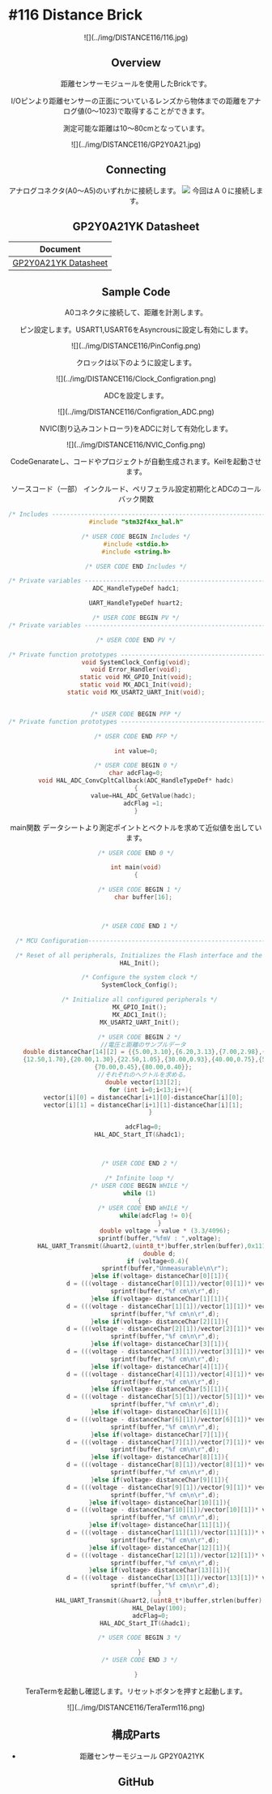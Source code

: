 # #116 Distance Brick

<center>![](../img/DISTANCE116/116.jpg)
<!--COLORME-->

## Overview
距離センサーモジュールを使用したBrickです。

I/Oピンより距離センサーの正面についているレンズから物体までの距離をアナログ値(0〜1023)で取得することができます。

測定可能な距離は10〜80cmとなっています。

<center>![](../img/DISTANCE116/GP2Y0A21.jpg)


## Connecting

アナログコネクタ(A0〜A5)のいずれかに接続します。
![](/img/100_analog/connect/116_distance_connect.jpg)
今回はＡ０に接続します。


## GP2Y0A21YK Datasheet
| Document |
| -- |
| [GP2Y0A21YK Datasheet](http://www.sharpsma.com/webfm_send/1208) |

## Sample Code

A0コネクタに接続して、距離を計測します。

ピン設定します。USART1,USART6をAsyncrousに設定し有効にします。
<center>![](../img/DISTANCE116/PinConfig.png)

クロックは以下のように設定します。
<center>![](../img/DISTANCE116/Clock_Configration.png)

ADCを設定します。
<center>![](../img/DISTANCE116/Configration_ADC.png)

NVIC(割り込みコントローラ)をADCに対して有効化します。
<center>![](../img/DISTANCE116/NVIC_Config.png)

CodeGenarateし、コードやプロジェクトが自動生成されます。Keilを起動させます。

ソースコード（一部）
インクルード、ペリフェラル設定初期化とADCのコールバック関数
```c
/* Includes ------------------------------------------------------------------*/
#include "stm32f4xx_hal.h"

/* USER CODE BEGIN Includes */
#include <stdio.h>
#include <string.h>

/* USER CODE END Includes */

/* Private variables ---------------------------------------------------------*/
ADC_HandleTypeDef hadc1;

UART_HandleTypeDef huart2;

/* USER CODE BEGIN PV */
/* Private variables ---------------------------------------------------------*/

/* USER CODE END PV */

/* Private function prototypes -----------------------------------------------*/
void SystemClock_Config(void);
void Error_Handler(void);
static void MX_GPIO_Init(void);
static void MX_ADC1_Init(void);
static void MX_USART2_UART_Init(void);


/* USER CODE BEGIN PFP */
/* Private function prototypes -----------------------------------------------*/

/* USER CODE END PFP */

int value=0;

/* USER CODE BEGIN 0 */
char adcFlag=0;
void HAL_ADC_ConvCpltCallback(ADC_HandleTypeDef* hadc)
{
    value=HAL_ADC_GetValue(hadc);
    adcFlag =1;
}
```

main関数
データシートより測定ポイントとベクトルを求めて近似値を出しています。
```c
/* USER CODE END 0 */

int main(void)
{

  /* USER CODE BEGIN 1 */
	char buffer[16];



  /* USER CODE END 1 */

  /* MCU Configuration----------------------------------------------------------*/

  /* Reset of all peripherals, Initializes the Flash interface and the Systick. */
  HAL_Init();

  /* Configure the system clock */
  SystemClock_Config();

  /* Initialize all configured peripherals */
  MX_GPIO_Init();
  MX_ADC1_Init();
  MX_USART2_UART_Init();

  /* USER CODE BEGIN 2 */
	//電圧と距離のサンプルデータ
	double distanceChar[14][2] = {{5.00,3.10},{6.20,3.13},{7.00,2.98},{8.00,2.70},{10.00,2.30},
	{12.50,1.70},{20.00,1.30},{22.50,1.05},{30.00,0.93},{40.00,0.75},{50.00,0.60},{60.00,0.51},
	{70.00,0.45},{80.00,0.40}};
	//それぞれのヘクトルを求める。
	double vector[13][2];
		for (int i=0;i<13;i++){
	vector[i][0] = distanceChar[i+1][0]-distanceChar[i][0];
	vector[i][1] = distanceChar[i+1][1]-distanceChar[i][1];
		}

    adcFlag=0;
  HAL_ADC_Start_IT(&hadc1);



  /* USER CODE END 2 */

  /* Infinite loop */
  /* USER CODE BEGIN WHILE */
  while (1)
  {
	/* USER CODE END WHILE */
		   while(adcFlag != 0){
			 }
				double voltage = value * (3.3/4096);
			 sprintf(buffer,"%fmV : ",voltage);
        HAL_UART_Transmit(&huart2,(uint8_t*)buffer,strlen(buffer),0x1111);
			 double d;
			if (voltage<0.4){
				sprintf(buffer,"Unmeasurable\n\r");
			 }else if(voltage> distanceChar[0][1]){
				d = (((voltage - distanceChar[0][1])/vector[0][1])* vector[0][0])+distanceChar[0][0];
				sprintf(buffer,"%f cm\n\r",d);
			 }else if(voltage> distanceChar[1][1]){
				d = (((voltage - distanceChar[1][1])/vector[1][1])* vector[1][0])+distanceChar[1][0];
				sprintf(buffer,"%f cm\n\r",d);
			 }else if(voltage> distanceChar[2][1]){
				d = (((voltage - distanceChar[2][1])/vector[2][1])* vector[2][0])+distanceChar[2][0];
				sprintf(buffer,"%f cm\n\r",d);
			 }else if(voltage> distanceChar[3][1]){
				d = (((voltage - distanceChar[3][1])/vector[3][1])* vector[3][0])+distanceChar[3][0];
				sprintf(buffer,"%f cm\n\r",d);
			 }else if(voltage> distanceChar[4][1]){
				d = (((voltage - distanceChar[4][1])/vector[4][1])* vector[4][0])+distanceChar[4][0];
				sprintf(buffer,"%f cm\n\r",d);
			 }else if(voltage> distanceChar[5][1]){
				d = (((voltage - distanceChar[5][1])/vector[5][1])* vector[5][0])+distanceChar[5][0];
				sprintf(buffer,"%f cm\n\r",d);
			 }else if(voltage> distanceChar[6][1]){
				d = (((voltage - distanceChar[6][1])/vector[6][1])* vector[6][0])+distanceChar[6][0];
				sprintf(buffer,"%f cm\n\r",d);
			 }else if(voltage> distanceChar[7][1]){
				d = (((voltage - distanceChar[7][1])/vector[7][1])* vector[7][0])+distanceChar[7][0];
				sprintf(buffer,"%f cm\n\r",d);
			 }else if(voltage> distanceChar[8][1]){
				d = (((voltage - distanceChar[8][1])/vector[8][1])* vector[8][0])+distanceChar[8][0];
				sprintf(buffer,"%f cm\n\r",d);
			 }else if(voltage> distanceChar[9][1]){
				d = (((voltage - distanceChar[9][1])/vector[9][1])* vector[9][0])+distanceChar[9][0];
				sprintf(buffer,"%f cm\n\r",d);
			 }else if(voltage> distanceChar[10][1]){
				d = (((voltage - distanceChar[10][1])/vector[10][1])* vector[10][0])+distanceChar[10][0];
				sprintf(buffer,"%f cm\n\r",d);
			 }else if(voltage> distanceChar[11][1]){
				d = (((voltage - distanceChar[11][1])/vector[11][1])* vector[11][0])+distanceChar[11][0];
				sprintf(buffer,"%f cm\n\r",d);
			 }else if(voltage> distanceChar[12][1]){
				d = (((voltage - distanceChar[12][1])/vector[12][1])* vector[12][0])+distanceChar[12][0];
				sprintf(buffer,"%f cm\n\r",d);
			 }else if(voltage> distanceChar[13][1]){
				d = (((voltage - distanceChar[13][1])/vector[13][1])* vector[13][0])+distanceChar[13][0];
				sprintf(buffer,"%f cm\n\r",d);
			 }
			 HAL_UART_Transmit(&huart2,(uint8_t*)buffer,strlen(buffer),0x1111);			 
			 HAL_Delay(100);
        adcFlag=0;
        HAL_ADC_Start_IT(&hadc1);   

  /* USER CODE BEGIN 3 */

  }
  /* USER CODE END 3 */

}
```

TeraTermを起動し確認します。リセットボタンを押すと起動します。
<center>![](../img/DISTANCE116/TeraTerm116.png)


## 構成Parts
- 距離センサーモジュール GP2Y0A21YK

## GitHub
